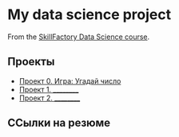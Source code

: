 # My data science project

From the [SkillFactory Data Science course](https://skillfactory.ru/data-scientist).

## Проекты

* [Проект 0. Игра: Угадай число](https://github.com/Alla-Kr/Alladata/project_0)
* [Проект 1. ________](___)
* [Проект 2. ________](___)

## ССылки на резюме